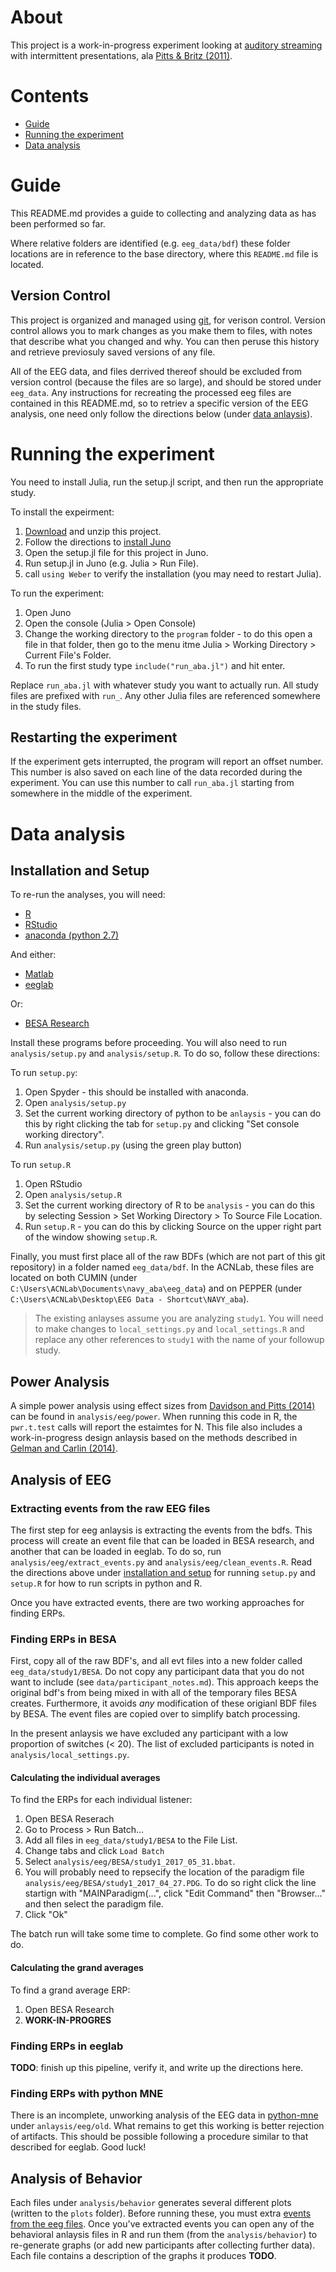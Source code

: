 # About

This project is a work-in-progress experiment looking at
[auditory streaming](http://www.nature.com/nrn/journal/v14/n10/fig_tab/nrn3565_F3.html)
with intermittent presentations, ala
[Pitts & Britz (2011)](https://doi.org/10.3389/fnhum.2011.00107).

# Contents

* [Guide](#guide)
* [Running the experiment](#running-the-experiment)
* [Data analysis](#data-analysis)

# Guide

This README.md provides a guide to collecting and analyzing data as
has been performed so far.

Where relative folders are identified (e.g. `eeg_data/bdf`) these folder
locations are in reference to the base directory, where this `README.md` file is
located.

## Version Control

This project is organized and managed using [git](https://git-scm.com/),
for verison control. Version control allows you to mark changes
as you make them to files, with notes that describe what you changed and why.
You can then peruse this history and retrieve previosuly
saved versions of any file.  

All of the EEG data, and files derrived thereof should be excluded from
version control (because the files are so large), and should be
stored under `eeg_data`. Any instructions for recreating the processed
eeg files are contained in this README.md, so to retriev a specific version
of the EEG analysis, one need only follow the directions below
(under [data anlaysis](#data-analysis)).

# Running the experiment

You need to install Julia, run the setup.jl script, and then run the appropriate study.

To install the expeirment:

1. [Download](https://github.com/haberdashPI/navy_wordstream/archive/master.zip)
   and unzip this project.
2. Follow the directions to
   [install Juno](https://github.com/JunoLab/uber-juno/blob/master/setup.md)
3. Open the setup.jl file for this project in Juno.
4. Run setup.jl in Juno (e.g. Julia > Run File).
5. call `using Weber` to verify the installation (you may need to restart Julia).

To run the experiment:

1. Open Juno
2. Open the console (Julia > Open Console)
3. Change the working directory to the `program` folder - to do this open a file
in that folder, then go to the menu itme Julia > Working Directory > Current
File's Folder.
3. To run the first study type `include("run_aba.jl")` and hit enter.

Replace `run_aba.jl` with whatever study you want to actually run. All study
files are prefixed with `run_`. Any other Julia files are referenced somewhere
in the study files.

## Restarting the experiment

If the experiment gets interrupted, the program will report an offset
number. This number is also saved on each line of the data recorded during
the experiment. You can use this number to call `run_aba.jl` starting from
somewhere in the middle of the experiment.

# Data analysis

## Installation and Setup

To re-run the analyses, you will need:

* [R](https://www.r-project.org/)
* [RStudio](https://www.rstudio.com/)
* [anaconda (python 2.7)](https://www.continuum.io/downloads)

And either:

* [Matlab](https://www.mathworks.com/)
* [eeglab](https://sccn.ucsd.edu/eeglab/)

Or:

* [BESA Research](http://www.besa.de/)

Install these programs before proceeding. You will also need to run
`analysis/setup.py` and `analysis/setup.R`. To do so, follow these directions:

To run `setup.py`:
1. Open Spyder - this should be installed with anaconda.
2. Open `analysis/setup.py`
3. Set the current working directory of python to be `anlaysis` - you can do
   this by right clicking the tab for `setup.py` and clicking
   "Set console working directory".
4. Run `analysis/setup.py` (using the green play button)

To run `setup.R`
1. Open RStudio
2. Open `analysis/setup.R`
3. Set the current working directory of R to be `analysis` - you can do this
   by selecting Session > Set Working Directory > To Source File Location.
4. Run `setup.R` - you can do this by clicking Source on the upper right
   part of the window showing `setup.R`.

Finally, you must first place all of the raw BDFs (which are
not part of this git repository) in a folder named `eeg_data/bdf`.
In the ACNLab, these files are located on both CUMIN (under
`C:\Users\ACNLab\Documents\navy_aba\eeg_data`) and on PEPPER
(under `C:\Users\ACNLab\Desktop\EEG Data - Shortcut\NAVY_aba`).

> The existing anlayses assume you are analyzing `study1`.
> You will need to make changes to `local_settings.py` and `local_settings.R`
> and replace any other references to `study1` with the name of your followup
> study.

## Power Analysis

A simple power analysis using effect sizes from
[Davidson and Pitts (2014)](https://www.ncbi.nlm.nih.gov/pmc/articles/PMC4126364/)
can be found in `analysis/eeg/power`. When running this code in R,
the `pwr.t.test` calls will report the estaimtes for N. This file also includes
a work-in-progress design anlaysis based on the methods described in
[Gelman and Carlin (2014)](http://www.stat.columbia.edu/~gelman/research/published/retropower_final.pdf).

## Analysis of EEG

### Extracting events from the raw EEG files

The first step for eeg anlaysis is extracting the events from the bdfs. This
process will create an event file that can be loaded in BESA research, and
another that can be loaded in eeglab. To do so, run
`analysis/eeg/extract_events.py` and `analysis/eeg/clean_events.R`.
Read the directions above under [installation and setup](installation-and-setup)
for running `setup.py` and `setup.R` for how to run scripts in python and R.

Once you have extracted events, there are two working approaches for finding ERPs.

### Finding ERPs in BESA

First, copy all of the raw BDF's, and all evt files into a new folder called
`eeg_data/study1/BESA`. Do not copy any participant data that you do not
want to include (see `data/participant_notes.md`). This approach keeps
the original bdf's from being mixed in with all of the temporary files
BESA creates. Furthermore, it avoids *any* modification of these origianl BDF
files by BESA. The event files are copied over to simplify batch processing.

In the present anlaysis we have excluded any participant with a low proportion
of switches (< 20). The list of excluded participants is noted in
`analysis/local_settings.py`.

#### Calculating the individual averages

To find the ERPs for each individual listener:

1. Open BESA Reserach
2. Go to Process > Run Batch...
3. Add all files in `eeg_data/study1/BESA` to the File List.
4. Change tabs and click `Load Batch`
5. Select `analysis/eeg/BESA/study1_2017_05_31.bbat`.
6. You will probably need to repsecify the location of the paradigm file
   `analysis/eeg/BESA/study1_2017_04_27.PDG`. To do so
   right click the line startign with "MAINParadigm(...", click
   "Edit Command" then "Browser..." and then select the paradigm file.
7. Click "Ok"

The batch run will take some time to complete. Go find some other work to do.

#### Calculating the grand averages

To find a grand average ERP:

1. Open BESA Research
2. **WORK-IN-PROGRES**

### Finding ERPs in eeglab

**TODO**: finish up this pipeline, verify it, and write up the directions here.

### Finding ERPs with python MNE

There is an incomplete, unworking analysis of the EEG data in
[python-mne](https://martinos.org/mne/stable/index.html)
under `anlaysis/eeg/old`. What remains to get this working is better rejection
of artifacts. This should be possible following a procedure similar to that
described for eeglab. Good luck!

## Analysis of Behavior

Each files under `analysis/behavior` generates several different plots (written
to the `plots` folder). Before running these, you must extra
[events from the eeg files](extracting-events-fromthe-raw-eeg-files). Once
you've extracted events you can open any of the behavioral anlaysis files in R
and run them (from the `analysis/behavior`) to re-generate graphs (or add new
participants after collecting further data). Each file contains a description of
the graphs it produces **TODO**.
